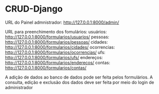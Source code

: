# CRUD-Django

URL do Painel admnistrador: http://127.0.0.1:8000/admin/

URL para preenchimento dos fomulários:
  usuários: http://127.0.0.1:8000/formularios/usuarios/
  pessoas: http://127.0.0.1:8000/formularios/pessoas/
  cidades: http://127.0.0.1:8000/formularios/cidades/
  ocorrencias: http://127.0.0.1:8000/formularios/ocorrencias/
  ufs: http://127.0.0.1:8000/formularios/ufs/
  endereços: http://127.0.0.1:8000/formularios/enderecos/
  contas: http://127.0.0.1:8000/formularios/contas/
  
  A adição de dados ao banco de dados pode ser feita pelos formulários. A consulta, edição e exclusão dos dados deve ser feita por meio do login de administrador
